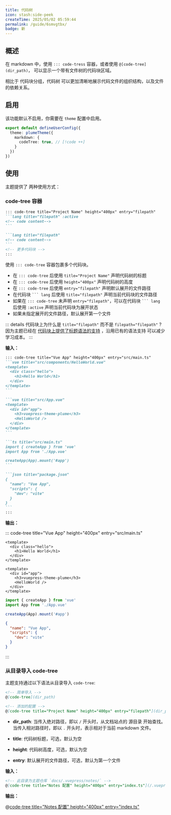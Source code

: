```yaml
---
title: 代码树
icon: stash:side-peek
createTime: 2025/05/02 05:59:44
permalink: /guide/6smvgtbx/
badge: 新
---
```


## 概述

在 markdown 中，使用 `::: code-tress` 容器，或者使用 `@[code-tree](dir_path)`，
可以显示一个带有文件树的代码块区域。

相比于 代码块分组，代码树 可以更加清晰地展示代码文件的组织结构，以及文件的依赖关系。

## 启用

该功能默认不启用，你需要在 `theme` 配置中启用。

```ts title=".vuepress/config.ts"
export default defineUserConfig({
  theme: plumeTheme({
    markdown: {
      codeTree: true, // [!code ++]
    }
  })
})
```

## 使用

主题提供了 两种使用方式：

### code-tree 容器

````md
::: code-tree title="Project Name" height="400px" entry="filepath"
```lang title="filepath" :active
<!-- code content-->
```

```lang title="filepath"
<!-- code content-->
```
<!-- 更多代码块 -->
:::
````

使用 `::: code-tree` 容器包裹多个代码块。

- 在 `::: code-tree` 后使用 `title="Project Name"` 声明代码树的标题
- 在 `::: code-tree` 后使用 `height="400px"` 声明代码树的高度
- 在 `::: code-tree` 后使用 `entry="filepath"` 声明默认展开的文件路径
- 在代码块 <code>\`\`\` lang</code> 后使用 `title="filepath"` 声明当前代码块的文件路径
- 如果在 `::: code-tree` 未声明 `entry="filepath"`，可以在代码块 <code>\`\`\` lang</code> 后使用 `:active` 声明当前代码块为展开状态
- 如果未指定展开的文件路径，默认展开第一个文件

::: details 代码块上为什么是 `title="filepath"` 而不是 `filepath="filepath"` ?
因为主题已经在 [代码块上提供了标题语法的支持](../code/features.md#代码块标题) ，沿用已有的语法支持
可以减少学习成本。
:::

**输入：**

````md :collapsed-lines
::: code-tree title="Vue App" height="400px" entry="src/main.ts"
```vue title="src/components/HelloWorld.vue"
<template>
  <div class="hello">
    <h1>Hello World</h1>
  </div>
</template>
```

```vue title="src/App.vue"
<template>
  <div id="app">
    <h3>vuepress-theme-plume</h3>
    <HelloWorld />
  </div>
</template>
```

```ts title="src/main.ts"
import { createApp } from 'vue'
import App from './App.vue'

createApp(App).mount('#app')
```

```json title="package.json"
{
  "name": "Vue App",
  "scripts": {
    "dev": "vite"
  }
}
```
:::
````

**输出：**

::: code-tree title="Vue App" height="400px" entry="src/main.ts"

```vue title="src/components/HelloWorld.vue"
<template>
  <div class="hello">
    <h1>Hello World</h1>
  </div>
</template>
```

```vue title="src/App.vue"
<template>
  <div id="app">
    <h3>vuepress-theme-plume</h3>
    <HelloWorld />
  </div>
</template>
```

```ts title="src/main.ts"
import { createApp } from 'vue'
import App from './App.vue'

createApp(App).mount('#app')
```

```json title="package.json"
{
  "name": "Vue App",
  "scripts": {
    "dev": "vite"
  }
}
```

:::

### 从目录导入 code-tree

主题支持通过以下语法从目录导入 `code-tree`:

```md
<!-- 简单导入 -->
@[code-tree](dir_path)

<!-- 添加的配置 -->
@[code-tree title="Project Name" height="400px" entry="filepath"](dir_path)
```

- **dir_path**:
  当传入绝对路径，即以 `/` 开头时，从文档站点的 源目录 开始查找。
  当传入相对路径时，即以 `.` 开头时，表示相对于当前 markdown 文件。

- **title**: 代码树标题，可选，默认为空
- **height**: 代码树高度，可选，默认为空
- **entry**: 默认展开的文件路径，可选，默认为第一个文件

**输入：**

```md
<!-- 此目录为主题仓库 `docs/.vuepress/notes/` -->
@[code-tree title="Notes 配置" height="400px" entry="index.ts"](/.vuepress/notes)
```

**输出：**

@[code-tree title="Notes 配置" height="400px" entry="index.ts"](/.vuepress/notes)
